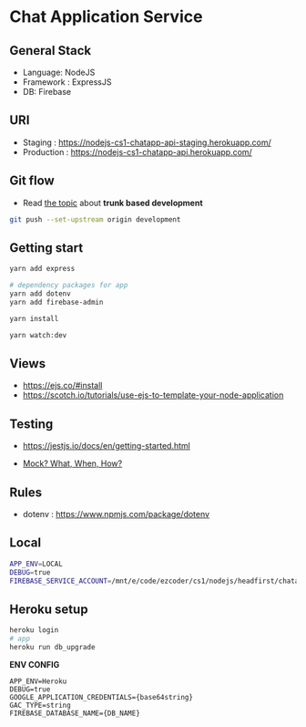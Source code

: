 # Chat Application Service

## General Stack

- Language: NodeJS
- Framework : ExpressJS
- DB: Firebase

## URI

- Staging : https://nodejs-cs1-chatapp-api-staging.herokuapp.com/
- Production : https://nodejs-cs1-chatapp-api.herokuapp.com/

## Git flow

- Read [the topic](https://medium.com/@mattia.battiston/why-i-love-trunk-based-development-641fcf0b94a0) about **trunk based development**

```bash
git push --set-upstream origin development
```

## Getting start

```bash
yarn add express

# dependency packages for app
yarn add dotenv
yarn add firebase-admin

yarn install

yarn watch:dev
```

## Views

- https://ejs.co/#install
- https://scotch.io/tutorials/use-ejs-to-template-your-node-application

## Testing

- https://jestjs.io/docs/en/getting-started.html

- [Mock? What, When, How?](https://blog.codecentric.de/en/2018/03/mock-what-when-how/)

## Rules

- dotenv : https://www.npmjs.com/package/dotenv

## Local

```bash
APP_ENV=LOCAL
DEBUG=true
FIREBASE_SERVICE_ACCOUNT=/mnt/e/code/ezcoder/cs1/nodejs/headfirst/chatapp/api/firebaseServiceAccountKey.json
```

## Heroku setup

```bash
heroku login
# app
heroku run db_upgrade
```

**ENV CONFIG**

```env
APP_ENV=Heroku
DEBUG=true
GOOGLE_APPLICATION_CREDENTIALS={base64string}
GAC_TYPE=string
FIREBASE_DATABASE_NAME={DB_NAME}
```
